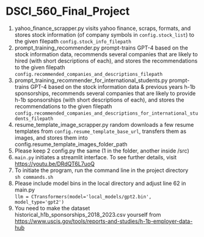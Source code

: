 # DSCI_560_Final_Project
1. yahoo_finance_scrapper.py visits yahoo finance, scraps, formats, and stores stock information (of company symbols in ```config.stock_list```) to the given filepath ```config.stock_info_filepath```
2. prompt_training_recommender.py prompt-trains GPT-4 based on the stock information data, recommends several companies that are likely to hired (with short descriptions of each), and stores the recommendations to the given filepath ```config.recommended_companies_and_descriptions_filepath```
3. prompt_training_recommender_for_international_students.py prompt-trains GPT-4 based on the stock information data & previous years h-1b sponsorships, recommends several companies that are likely to provide h-1b sponsorships (with short descriptions of each), and stores the recommendations to the given filepath ```config.recommended_companies_and_descriptions_for_international_students_filepath```
4. resume_template_image_scrapper.py random downloads a few resume templates from ```config.resume_template_base_url```, transfers them as images, and stores them into config.resume_template_images_folder_path
5. Please keep 2 config.py the same (1 in the folder, another inside /src)
6. ```main.py``` initiates a streamlit interface. To see further details, visit
   <br/> https://youtu.be/DRdQT6L7uoQ
8. To initiate the program, run the command line in the project directory
   <br/>```sh commands.sh```
9. Please include model bins in the local directory and adjust line 62 in main.py
   <br/>```llm = CTransformers(model='local_models/gpt2.bin', model_type='gpt2')```
10. You need to make the dataset historical_h1b_sponsorships_2018_2023.csv yourself from
   <br/> https://www.uscis.gov/tools/reports-and-studies/h-1b-employer-data-hub
